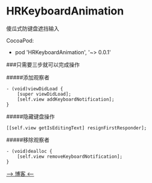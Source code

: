 # HRKeyboardAnimation
傻瓜式防键盘遮挡输入

CocoaPod:
- pod 'HRKeyboardAnimation', '~> 0.0.1'

###只需要三步就可以完成操作

#####添加观察者

```
- (void)viewDidLoad {
    [super viewDidLoad];
    [self.view addKeyboardNotification];
}
```

#####隐藏键盘操作

```
[[self.view getIsEditingText] resignFirstResponder];
```

#####移除观察者

```
- (void)dealloc {
    [self.view removeKeyboardNotification];
}
```

[--> 博客 <--](http://www.jianshu.com/p/179b74168b93)
